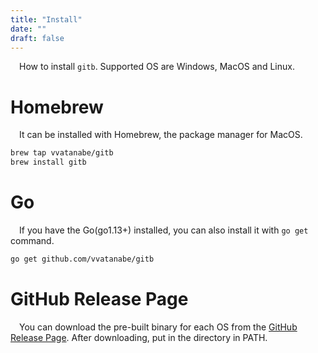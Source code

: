 ```yaml
---
title: "Install"
date: ""
draft: false
---
```


&emsp;How to install `gitb`. Supported OS are Windows, MacOS and Linux.

# Homebrew

&emsp;It can be installed with Homebrew, the package manager for MacOS.

```bash
brew tap vvatanabe/gitb
brew install gitb
```

# Go

&emsp;If you have the Go(go1.13+) installed, you can also install it with `go get` command.

``` bash
go get github.com/vvatanabe/gitb
```

# GitHub Release Page

&emsp;You can download the pre-built binary for each OS from the [GitHub Release Page](https://github.com/vvatanabe/gitb/releases). After downloading,  put in the directory in PATH.